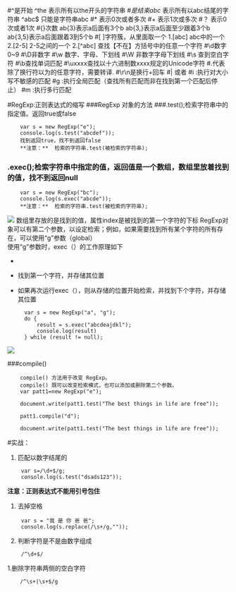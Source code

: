 #^是开始
	^the  表示所有以the开头的字符串
#$是结束
	abc$  表示所有以abc结尾的字符串
	^abc$  只能是字符串abc
#* 表示0次或者多次
#+ 表示1次或多次
#？ 表示0次或者1次
#{}次数
	ab{3}表示a后面有3个b
	ab{3,}表示a后面至少跟着3个b
	ab{3,5}表示a后面跟着3到5个b
#[ ]字符簇，从里面取一个
	1.[abc]  abc中的一个
	2.[2-5]		2-5之间的一个
	2.[^abc] 查找【不在】方括号中的任意一个字符
#\d数字0~9
#\D非数字
#\w 数字、字母、下划线
#\W 非数字字母下划线
#\s 查到空白字符
#\b查找单词匹配
#\uxxxx查找以十六进制数xxxx规定的Unicode字符
#.代表除了换行符以为的任意字符，需要转译\.
#\r\n是换行+回车
#| 或者
#i  :执行对大小写不敏感的匹配
#g  :执行全局匹配（查找所有匹配而非在找到第一个匹配后停止）
#m  :执行多行匹配


#RegExp:正则表达式的缩写
###RegExp 对象的方法
###.test();检索字符串中的指定值。返回true或false

		var s = new RegExp("e");
    	console.log(s.test("abcdef"));
		找到返回true，找不到返回false
		**注意：**  检索的字符串.test(被检索的字符串); 
### .exec();检索字符串中指定的值，返回值是一个数组，数组里放着找到的值，找不到返回null
	
		var s = new RegExp("bc");     
   		console.log(s.exec("abcde"));
		**注意：**  检索的字符串.test(被检索的字符串); 
![](https://i.imgur.com/baz4JOf.png)
数组里存放的是找到的值，属性index是被找到的第一个字符的下标
RegExp对象可以有第二个参数，以设定检索；例如，如果需要找到所有某个字符的所有存在，可以使用“g”参数（global）  
使用“g”参数时，exec（）的工作原理如下


- 

- 找到第一个字符，并存储其位置

- 如果再次运行exec（），则从存储的位置开始检索，并找到下个字符，并存储其位置

		var s = new RegExp("a", "g");
    	do {
        	result = s.exec("abcdeajdkl");
        	console.log(result)
    	} while (result != null);
![](https://i.imgur.com/EKfkJW1.png)  


###compile()  
 
		compile() 方法用于改变 RegExp。
		compile() 既可以改变检索模式，也可以添加或删除第二个参数。
		var patt1=new RegExp("e");

		document.write(patt1.test("The best things in life are free"));

		patt1.compile("d");

		document.write(patt1.test("The best things in life are free"));


#实战：
1. 匹配以数字结尾的
	
		var s=/\d+$/g;
    	console.log(s.test("dsads123"));
**注意：正则表达式不能用引号包住**
1. 去掉空格
	
		var s = "我 是 你 爸 爸";
    	console.log(s.replace(/\s+/g,""));


1. 判断字符是不是由数字组成  
		
		/^\d+$/
1.删除字符串两侧的空白字符

		/^\s+|\s+$/g
